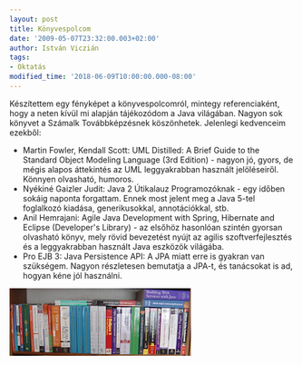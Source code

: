 ```yaml
---
layout: post
title: Könyvespolcom
date: '2009-05-07T23:32:00.003+02:00'
author: István Viczián
tags:
- Oktatás
modified_time: '2018-06-09T10:00:00.000-08:00'
---
```


Készítettem egy fényképet a könyvespolcomról, mintegy referenciaként,
hogy a neten kívül mi alapján tájékozódom a Java világában. Nagyon sok
könyvet a Számalk Továbbképzésnek köszönhetek. Jelenlegi kedvenceim
ezekből:

-   Martin Fowler, Kendall Scott: UML Distilled: A Brief Guide to the
    Standard Object Modeling Language (3rd Edition) - nagyon jó, gyors,
    de mégis alapos áttekintés az UML leggyakrabban használt
    jelöléseiről. Könnyen olvasható, humoros.
-   Nyékiné Gaizler Judit: Java 2 Útikalauz Programozóknak - egy időben
    sokáig naponta forgattam. Ennek most jelent meg a Java 5-tel
    foglalkozó kiadása, generikusokkal, annotációkkal, stb.
-   Anil Hemrajani: Agile Java Development with Spring, Hibernate and
    Eclipse (Developer's Library) - az elsőhöz hasonlóan szintén gyorsan
    olvasható könyv, mely rövid bevezetést nyújt az agilis
    szoftverfejlesztés és a leggyakrabban használt Java eszközök
    világába.
-   Pro EJB 3: Java Persistence API: A JPA miatt erre is gyakran van
    szükségem. Nagyon részletesen bemutatja a JPA-t, és tanácsokat is
    ad, hogyan kéne jól használni.

<a href="/artifacts/posts/2009-05-07-konyvespolcom/konyvespolc_b.jpg" data-lightbox="post-images">![Könyvespolcom](/artifacts/posts/2009-05-07-konyvespolcom/konyvespolc.jpg)</a>
